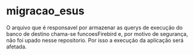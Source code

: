 # migracao_esus

O arquivo que é responsavel por armazenar as querys de execução do banco de destino chama-se funcoesFirebird e, por motivo de segurança, não foi upado nesse repositorio. Por isso a execução da aplicação será afetada.
